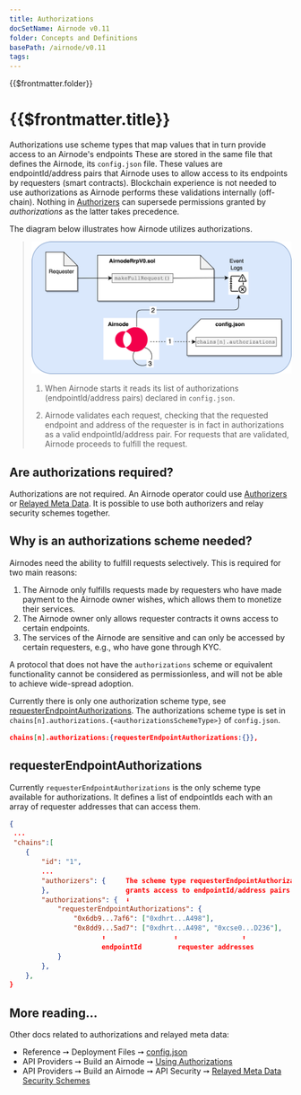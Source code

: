 ```yaml
---
title: Authorizations
docSetName: Airnode v0.11
folder: Concepts and Definitions
basePath: /airnode/v0.11
tags:
---
```


<TitleSpan>{{$frontmatter.folder}}</TitleSpan>

# {{$frontmatter.title}}

<VersionWarning/>

<TocHeader />
<TOC class="table-of-contents" :include-level="[2,5]" />

Authorizations use scheme types that map values that in turn provide access to
an Airnode's endpoints These are stored in the same file that defines the
Airnode, its `config.json` file. These values are endpointId/address pairs that
Airnode uses to allow access to its endpoints by requesters (smart contracts).
Blockchain experience is not needed to use authorizations as Airnode performs
these validations internally (off-chain). Nothing in
[Authorizers](./authorizers.md) can supersede permissions granted by
_authorizations_ as the latter takes precedence.

The diagram below illustrates how Airnode utilizes authorizations.

> <img src="../assets/images/concepts-authorizations.png" width="650px"/>
>
> 1. <p class="diagram-line">When Airnode starts it reads its list of authorizations (endpointId/address pairs) declared in <code>config.json</code>.</p>
> 2. <p class="diagram-line">Airnode validates each request, checking that the requested endpoint and address of the requester is in fact in authorizations as a valid endpointId/address pair. For requests that are validated, Airnode proceeds to fulfill the request.</p>

## Are authorizations required?

Authorizations are not required. An Airnode operator could use
[Authorizers](./authorizers.md) or [Relayed Meta Data](./relay-meta-auth.md). It
is possible to use both authorizers and relay security schemes together.

## Why is an authorizations scheme needed?

Airnodes need the ability to fulfill requests selectively. This is required for
two main reasons:

1. The Airnode only fulfills requests made by requesters who have made payment
   to the Airnode owner wishes, which allows them to monetize their services.
2. The Airnode owner only allows requester contracts it owns access to certain
   endpoints.
3. The services of the Airnode are sensitive and can only be accessed by certain
   requesters, e.g., who have gone through KYC.

A protocol that does not have the `authorizations` scheme or equivalent
functionality cannot be considered as permissionless, and will not be able to
achieve wide-spread adoption.

Currently there is only one authorization scheme type, see
[requesterEndpointAuthorizations](https://github.com/api3dao/airnode/blob/v0.10/packages/airnode-validator/src/config/config.ts).
The authorizations scheme type is set in
`chains[n].authorizations.{<authorizationsSchemeType>}` of `config.json`.

```json
chains[n].authorizations:{requesterEndpointAuthorizations:{}},
```

## requesterEndpointAuthorizations

Currently `requesterEndpointAuthorizations` is the only scheme type available
for authorizations. It defines a list of endpointIds each with an array of
requester addresses that can access them.

```json
{
 ...
 "chains":[
    {
        "id": "1",
        ...
        "authorizers": {     The scheme type requesterEndpointAuthorizations
        },                   grants access to endpointId/address pairs
        "authorizations": {  ⬇︎
            "requesterEndpointAuthorizations": {
                "0x6db9...7af6": ["0xdhrt...A498"],
                "0x8dd9...5ad7": ["0xdhrt...A498", "0xcse0...D236"],
                       ⬆︎                 ⬆︎                ⬆︎
                       endpointId         requester addresses
            }
        },
    },
}
```

## More reading...

Other docs related to authorizations and relayed meta data:

- Reference ➙ Deployment Files ➙
  [config.json](../reference/deployment-files/config-json.md)
- API Providers ➙ Build an Airnode ➙
  [Using Authorizations](../grp-providers/guides/build-an-airnode/using-authorizations.md)
- API Providers ➙ Build an Airnode ➙ API Security ➙
  [Relayed Meta Data Security Schemes](../grp-providers/guides/build-an-airnode/api-security.md#relayed-meta-data-security-schemes)
